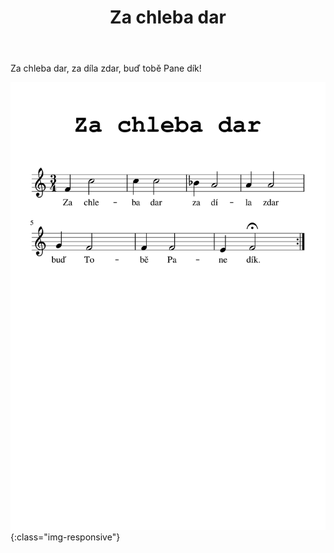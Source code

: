 ﻿---
layout: pisen
title: Za chleba dar
razeni: za chleba dar
---

Za chleba dar, za díla zdar, buď tobě Pane dík!

![Za chleba dar](za_chleba_dar.png){:class="img-responsive"}

